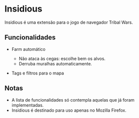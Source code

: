 # Insidious
Insidious é uma extensão para o jogo de navegador Tribal Wars.

## Funcionalidades
- Farm automático
    - Não ataca às cegas: escolhe bem os alvos.
    - Derruba muralhas automaticamente.

- Tags e filtros para o mapa

## Notas
- A lista de funcionalidades só contempla aquelas que já foram implementadas.
- Insidious é destinado para uso apenas no Mozilla Firefox.
